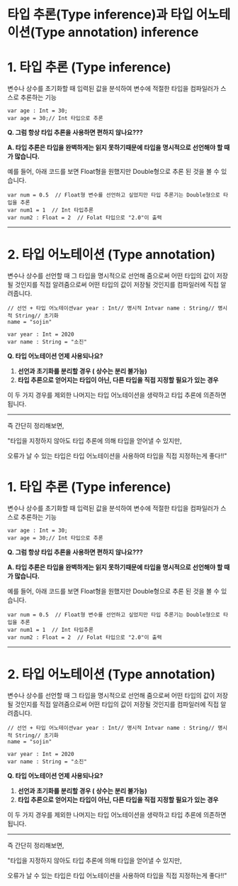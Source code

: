 # 타입 추론(Type inference)과 타입 어노테이션(Type annotation) inference

# **1. 타입 추론 (Type inference)**

변수나 상수를 초기화할 때 입력된 값을 분석하여 변수에 적절한 타입을 컴파일러가 스스로 추론하는 기능

```
var age : Int = 30;
var age = 30;// Int 타입으로 추론
```

**Q. 그럼 항상 타입 추론을 사용하면 편하지 않나요???**

**A. 타입 추론은 타입을 완벽하게는 읽지 못하기때문에 타입을 명시적으로 선언해야 할 때가 많습니다.**

예를 들어, 아래 코드를 보면 Float형을 원했지만 Double형으로 추론 된 것을 볼 수 있습니다.

```
var num = 0.5  // Float형 변수를 선언하고 싶었지만 타입 추론기는 Double형으로 타입을 추론
var num1 = 1  // Int 타입추론
var num2 : Float = 2  // Folat 타입으로 "2.0"이 출력
```

---

# **2. 타입 어노테이션 (Type annotation)**

변수나 상수를 선언할 때 그 타입을 명시적으로 선언해 줌으로써 어떤 타입의 값이 저장될 것인지를 직접 알려줌으로써 어떤 타입의 값이 저장될 것인지를 컴파일러에 직접 알려줍니다.

```
// 선언 + 타입 어노테이션var year : Int// 명시적 Intvar name : String// 명시적 String// 초기화
name = "sojin"

var year : Int = 2020
var name : String = "소진"
```

**Q. 타입 어노테이션 언제 사용되나요?**

1. **선언과 초기화를 분리할 경우 ( 상수는 분리 불가능)**
2. **타입 추론으로 얻어지는 타입이 아닌, 다른 타입을 직접 지정할 필요가 있는 경우**

이 두 가지 경우를 제외한 나머지는 타입 어노테이션을 생략하고 타입 추론에 의존하면 됩니다.

---

즉 간단히 정리해보면,

"타입을 지정하지 않아도 타입 추론에 의해 타입을 얻어낼 수 있지만,

오류가 날 수 있는 타입은 타입 어노테이션을 사용하여 타입을 직접 지정하는게 좋다!!" 

# **1. 타입 추론 (Type inference)**

변수나 상수를 초기화할 때 입력된 값을 분석하여 변수에 적절한 타입을 컴파일러가 스스로 추론하는 기능

```
var age : Int = 30;
var age = 30;// Int 타입으로 추론
```

**Q. 그럼 항상 타입 추론을 사용하면 편하지 않나요???**

**A. 타입 추론은 타입을 완벽하게는 읽지 못하기때문에 타입을 명시적으로 선언해야 할 때가 많습니다.**

예를 들어, 아래 코드를 보면 Float형을 원했지만 Double형으로 추론 된 것을 볼 수 있습니다.

```
var num = 0.5  // Float형 변수를 선언하고 싶었지만 타입 추론기는 Double형으로 타입을 추론
var num1 = 1  // Int 타입추론
var num2 : Float = 2  // Folat 타입으로 "2.0"이 출력
```

---

# **2. 타입 어노테이션 (Type annotation)**

변수나 상수를 선언할 때 그 타입을 명시적으로 선언해 줌으로써 어떤 타입의 값이 저장될 것인지를 직접 알려줌으로써 어떤 타입의 값이 저장될 것인지를 컴파일러에 직접 알려줍니다.

```
// 선언 + 타입 어노테이션var year : Int// 명시적 Intvar name : String// 명시적 String// 초기화
name = "sojin"

var year : Int = 2020
var name : String = "소진"
```

**Q. 타입 어노테이션 언제 사용되나요?**

1. **선언과 초기화를 분리할 경우 ( 상수는 분리 불가능)**
2. **타입 추론으로 얻어지는 타입이 아닌, 다른 타입을 직접 지정할 필요가 있는 경우**

이 두 가지 경우를 제외한 나머지는 타입 어노테이션을 생략하고 타입 추론에 의존하면 됩니다.

---

즉 간단히 정리해보면,

"타입을 지정하지 않아도 타입 추론에 의해 타입을 얻어낼 수 있지만,

오류가 날 수 있는 타입은 타입 어노테이션을 사용하여 타입을 직접 지정하는게 좋다!!"
